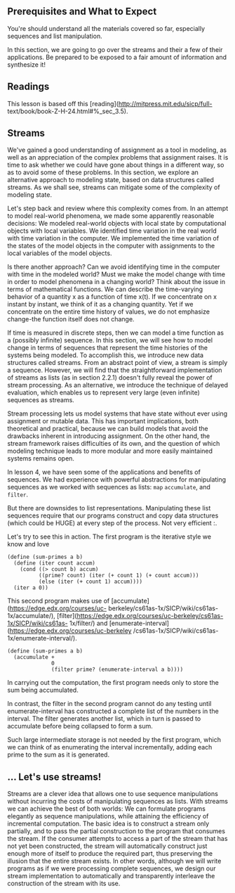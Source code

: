 
## Prerequisites and What to Expect

You're should understand all the materials covered so far, especially
sequences and list manipulation.

In this section, we are going to go over the streams and their a few of their
applications. Be prepared to be exposed to a fair amount of information and
synthesize it!

## Readings

This lesson is based off this [reading](http://mitpress.mit.edu/sicp/full-
text/book/book-Z-H-24.html#%_sec_3.5).

## Streams

  
We've gained a good understanding of assignment as a tool in modeling, as well
as an appreciation of the complex problems that assignment raises. It is time
to ask whether we could have gone about things in a different way, so as to
avoid some of these problems. In this section, we explore an alternative
approach to modeling state, based on data structures called streams. As we
shall see, streams can mitigate some of the complexity of modeling state.

Let's step back and review where this complexity comes from. In an attempt to
model real-world phenomena, we made some apparently reasonable decisions: We
modeled real-world objects with local state by computational objects with
local variables. We identified time variation in the real world with time
variation in the computer. We implemented the time variation of the states of
the model objects in the computer with assignments to the local variables of
the model objects.

Is there another approach? Can we avoid identifying time in the computer with
time in the modeled world? Must we make the model change with time in order to
model phenomena in a changing world? Think about the issue in terms of
mathematical functions. We can describe the time-varying behavior of a
quantity x as a function of time x(t). If we concentrate on x instant by
instant, we think of it as a changing quantity. Yet if we concentrate on the
entire time history of values, we do not emphasize change-the function itself
does not change.

If time is measured in discrete steps, then we can model a time function as a
(possibly infinite) sequence. In this section, we will see how to model change
in terms of sequences that represent the time histories of the systems being
modeled. To accomplish this, we introduce new data structures called streams.
From an abstract point of view, a stream is simply a sequence. However, we
will find that the straightforward implementation of streams as lists (as in
section 2.2.1) doesn't fully reveal the power of stream processing. As an
alternative, we introduce the technique of delayed evaluation, which enables
us to represent very large (even infinite) sequences as streams.

Stream processing lets us model systems that have state without ever using
assignment or mutable data. This has important implications, both theoretical
and practical, because we can build models that avoid the drawbacks inherent
in introducing assignment. On the other hand, the stream framework raises
difficulties of its own, and the question of which modeling technique leads to
more modular and more easily maintained systems remains open.

In lesson 4, we have seen some of the applications and benefits of sequences.
We had experience with powerful abstractions for manipulating sequences as we
worked with sequences as lists: `map` `accumulate`, and `filter`.

But there are downsides to list representations. Manipulating these list
sequences require that our programs construct and copy data structures (which
could be HUGE) at every step of the process. Not very efficient :\.

Let's try to see this in action. The first program is the iterative style we
know and love

    
     
    (define (sum-primes a b)
      (define (iter count accum)
        (cond ((> count b) accum)
              ((prime? count) (iter (+ count 1) (+ count accum)))
              (else (iter (+ count 1) accum))))
      (iter a 0))
     

This second program makes use of [accumulate](https://edge.edx.org/courses/uc-
berkeley/cs61as-1x/SICP/wiki/cs61as-1x/accumulate/),
[filter](https://edge.edx.org/courses/uc-berkeley/cs61as-1x/SICP/wiki/cs61as-
1x/filter/) and [enumerate-interval](https://edge.edx.org/courses/uc-berkeley
/cs61as-1x/SICP/wiki/cs61as-1x/enumerate-interval/).

    
     
    (define (sum-primes a b)
      (accumulate +
                  0
                  (filter prime? (enumerate-interval a b))))
     

In carrying out the computation, the first program needs only to store the sum
being accumulated.

In contrast, the filter in the second program cannot do any testing until
enumerate-interval has constructed a complete list of the numbers in the
interval. The filter generates another list, which in turn is passed to
accumulate before being collapsed to form a sum.

Such large intermediate storage is not needed by the first program, which we
can think of as enumerating the interval incrementally, adding each prime to
the sum as it is generated.

##  ... Let's use streams!

Streams are a clever idea that allows one to use sequence manipulations
without incurring the costs of manipulating sequences as lists. With streams
we can achieve the best of both worlds: We can formulate programs elegantly as
sequence manipulations, while attaining the efficiency of incremental
computation. The basic idea is to construct a stream only partially, and to
pass the partial construction to the program that consumes the stream. If the
consumer attempts to access a part of the stream that has not yet been
constructed, the stream will automatically construct just enough more of
itself to produce the required part, thus preserving the illusion that the
entire stream exists. In other words, although we will write programs as if we
were processing complete sequences, we design our stream implementation to
automatically and transparently interleave the construction of the stream with
its use.

